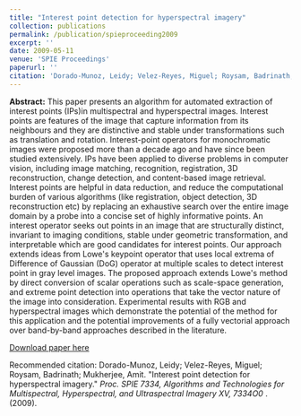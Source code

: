 ```yaml
---
title: "Interest point detection for hyperspectral imagery"
collection: publications
permalink: /publication/spieproceeding2009
excerpt: ''
date: 2009-05-11
venue: 'SPIE Proceedings'
paperurl: ''
citation: 'Dorado-Munoz, Leidy; Velez-Reyes, Miguel; Roysam, Badrinath; Mukherjee, Amit. &quot;Interest point detection for hyperspectral imagery.&quot; <i>Proc. SPIE 7334, Algorithms and Technologies for Multispectral, Hyperspectral, and Ultraspectral Imagery XV, 7334O0 </i>. (2009).'
---
```

**Abstract:** This paper presents an algorithm for automated extraction of interest points (IPs)in multispectral and hyperspectral images. Interest points are features of the image that capture information from its neighbours and they are distinctive and stable under transformations such as translation and rotation. Interest-point operators for monochromatic images were proposed more than a decade ago and have since been studied extensively. IPs have been applied to diverse problems in computer vision, including image matching, recognition, registration, 3D reconstruction, change detection, and content-based image retrieval. Interest points are helpful in data reduction, and reduce the computational burden of various algorithms (like registration, object detection, 3D reconstruction etc) by replacing an exhaustive search over the entire image domain by a probe into a concise set of highly informative points. An interest operator seeks out points in an image that are structurally distinct, invariant to imaging conditions, stable under geometric transformation, and interpretable which are good candidates for interest points. Our approach extends ideas from Lowe's keypoint operator that uses local extrema of Difference of Gaussian (DoG) operator at multiple scales to detect interest point in gray level images. The proposed approach extends Lowe's method by direct conversion of scalar operations such as scale-space generation, and extreme point detection into operations that take the vector nature of the image into consideration. Experimental results with RGB and hyperspectral images which demonstrate the potential of the method for this application and the potential improvements of a fully vectorial approach over band-by-band approaches described in the literature.

[Download paper here](http://doi.org/10.1117/12.819487)

Recommended citation: Dorado-Munoz, Leidy; Velez-Reyes, Miguel; Roysam, Badrinath; Mukherjee, Amit. &quot;Interest point detection for hyperspectral imagery.&quot; <i>Proc. SPIE 7334, Algorithms and Technologies for Multispectral, Hyperspectral, and Ultraspectral Imagery XV, 7334O0 </i>. (2009).